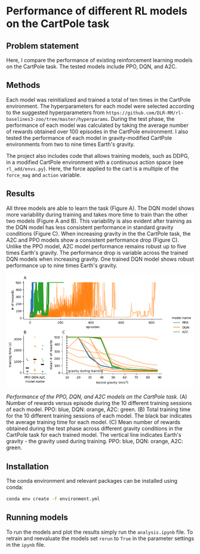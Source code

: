 # Performance of different RL models on the CartPole task

## Problem statement

Here, I compare the performance of existing reinforcement learning models on the CartPole task. The tested models include PPO, DQN, and A2C.

## Methods

Each model was reinitialized and trained a total of ten times in the CartPole environment.
The hyperparameters for each model were selected according to the suggested hyperparameters from `https://github.com/DLR-RM/rl-baselines3-zoo/tree/master/hyperparams`.
During the test phase, the performance of each model was calculated by taking the average number of rewards obtained over 100 episodes in the CartPole environment. I also tested the performance of each model in gravity-modified CartPole environments from two to nine times Earth's gravity.

The project also includes code that allows training models, such as DDPG, in a modified CartPole environment with a continuous action space (see `rl_add/envs.py`). Here, the force applied to the cart is a multiple of the `force_mag` and `action` variable.

## Results

All three models are able to learn the task (Figure A). The DQN model shows more variability during training and takes more time to train than the other two models (Figure A and B). This variability is also evident after training as the DQN model has less consistent performance in standard gravity conditions (Figure C). When increasing gravity in the the CartPole task, the A2C and PPO models show a consistent performance drop (Figure C). Unlike the PPO model, A2C model performance remains robust up to five times Earth's gravity. The performance drop is variable across the trained DQN models when increasing gravity. One trained DQN model shows robust performance up to nine times Earth's gravity.

![alt text](figure.png)

*Performance of the PPO, DQN, and A2C models on the CartPole task.*
(A) Number of rewards versus episode during the 10 different training sessions of each model. PPO: blue, DQN: orange, A2C: green.
(B) Total training time for the 10 different training sessions of each model. The black bar indicates the average training time for each model.
(C) Mean number of rewards obtained during the test phase across different gravity conditions in the CartPole task for each trained model. The vertical line indicates Earth's gravity - the gravity used during training. PPO: blue, DQN: orange, A2C: green.

## Installation

The conda environment and relevant packages can be installed using conda:

```bash
conda env create -f environment.yml
```

## Running models

To run the models and plot the results simply run the `analysis.ipynb` file.
To retrain and reevaluate the models set `rerun` to `True` in the parameter
settings in the `ipynb` file.  
